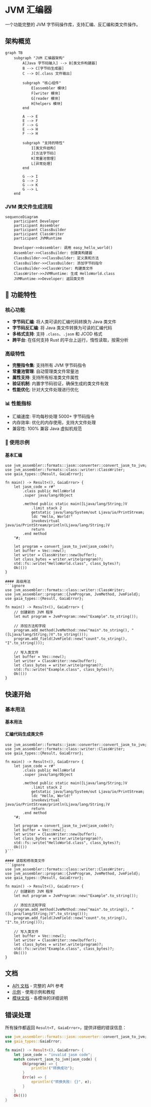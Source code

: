 # JVM 汇编器

一个功能完整的 JVM 字节码操作库，支持汇编、反汇编和类文件操作。

## 架构概览

```mermaid
graph TB
    subgraph "JVM 汇编器架构"
        A[Java 字节码输入] --> B[类文件构建器]
        B --> C[字节码生成器]
        C --> D[.class 文件输出]
        
        subgraph "核心组件"
            E[assembler 模块]
            F[writer 模块]
            G[reader 模块]
            H[helpers 模块]
        end
        
        A --> E
        E --> F
        F --> G
        E --> H
        F --> H
        
        subgraph "支持的特性"
            I[类文件结构]
            J[方法字节码]
            K[常量池管理]
            L[异常处理]
        end
        
        G --> I
        G --> J
        G --> K
        G --> L
    end
```

### JVM 类文件生成流程

```mermaid
sequenceDiagram
    participant Developer
    participant Assembler
    participant ClassBuilder
    participant ClassWriter
    participant JVMRuntime
    
    Developer->>Assembler: 调用 easy_hello_world()
    Assembler->>ClassBuilder: 创建类构建器
    ClassBuilder->>ClassBuilder: 定义类和方法
    ClassBuilder->>ClassBuilder: 添加字节码指令
    ClassBuilder->>ClassWriter: 构建类文件
    ClassWriter->>JVMRuntime: 生成 HelloWorld.class
    JVMRuntime->>Developer: 返回类文件
```

## 🚀 功能特性

### 核心功能
- **字节码汇编**: 将人类可读的汇编代码转换为 Java 类文件
- **字节码反汇编**: 将 Java 类文件转换为可读的汇编代码
- **多格式支持**: 支持 `.class`、`.jasm` 和 JCOD 格式
- **跨平台**: 在任何支持 Rust 的平台上运行，惰性读取，按需分析

### 高级特性
- **完整指令集**: 支持所有 JVM 字节码指令
- **常量池管理**: 自动管理类文件常量池
- **属性支持**: 支持所有标准类文件属性
- **验证机制**: 内置字节码验证，确保生成的类文件有效
- **性能优化**: 针对大文件处理进行优化

### 📊 性能指标
- 汇编速度: 平均每秒处理 5000+ 字节码指令
- 内存效率: 优化的内存使用，支持大文件处理
- 兼容性: 100% 兼容 Java 虚拟机规范

### 🔧 使用示例

#### 基本汇编
```ignore
use jvm_assembler::formats::jasm::converter::convert_jasm_to_jvm;
use jvm_assembler::formats::class::writer::ClassWriter;
use gaia_types::{Result, GaiaError};

fn main() -> Result<(), GaiaError> {
    let jasm_code = r#"
        .class public HelloWorld
        .super java/lang/Object
        
        .method public static main([Ljava/lang/String;)V
            .limit stack 2
            getstatic java/lang/System/out Ljava/io/PrintStream;
            ldc "Hello, World!"
            invokevirtual java/io/PrintStream/println(Ljava/lang/String;)V
            return
        .end method
    "#;

    let program = convert_jasm_to_jvm(jasm_code)?;
    let buffer = Vec::new();
    let writer = ClassWriter::new(buffer);
    let class_bytes = writer.write(program)?;
    std::fs::write("HelloWorld.class", class_bytes)?;
    Ok(())
}

#### 高级用法
```ignore
use jvm_assembler::formats::class::writer::ClassWriter;
use jvm_assembler::program::{JvmProgram, JvmMethod, JvmField};
use gaia_types::{Result, GaiaError};

fn main() -> Result<(), GaiaError> {
    // 创建新的 JVM 程序
    let mut program = JvmProgram::new("Example".to_string());
    
    // 添加方法和字段
    program.add_method(JvmMethod::new("main".to_string(), "([Ljava/lang/String;)V".to_string()));
    program.add_field(JvmField::new("count".to_string(), "I".to_string()));
    
    // 写入类文件
    let buffer = Vec::new();
    let writer = ClassWriter::new(buffer);
    let class_bytes = writer.write(program)?;
    std::fs::write("Example.class", class_bytes)?;
    Ok(())
}
```


## 快速开始



### 基本用法

#### 基本用法

#### 汇编代码生成类文件
```ignore
use jvm_assembler::formats::jasm::converter::convert_jasm_to_jvm;
use jvm_assembler::formats::class::writer::ClassWriter;
use gaia_types::{Result, GaiaError};

fn main() -> Result<(), GaiaError> {
    let jasm_code = r#"
        .class public HelloWorld
        .super java/lang/Object
        
        .method public static main([Ljava/lang/String;)V
            .limit stack 2
            getstatic java/lang/System/out Ljava/io/PrintStream;
            ldc "Hello, World!"
            invokevirtual java/io/PrintStream/println(Ljava/lang/String;)V
            return
        .end method
    "#;

    let program = convert_jasm_to_jvm(jasm_code)?;
    let buffer = Vec::new();
    let writer = ClassWriter::new(buffer);
    let class_bytes = writer.write(program)?;
    std::fs::write("HelloWorld.class", class_bytes)?;
    Ok(())
}```

#### 读取和修改类文件
```ignore
use jvm_assembler::formats::class::writer::ClassWriter;
use jvm_assembler::program::{JvmProgram, JvmMethod, JvmField};
use gaia_types::{Result, GaiaError};

fn main() -> Result<(), GaiaError> {
    // 创建新的 JVM 程序
    let mut program = JvmProgram::new("Example".to_string());
    
    // 添加方法和字段
    program.add_method(JvmMethod::new("main".to_string(), "([Ljava/lang/String;)V".to_string()));
    program.add_field(JvmField::new("count".to_string(), "I".to_string()));
    
    // 写入类文件
    let buffer = Vec::new();
    let writer = ClassWriter::new(buffer);
    let class_bytes = writer.write(program)?;
    std::fs::write("Example.class", class_bytes)?;
    Ok(())
}
```

## 文档

- [API 文档](https://docs.rs/jvm-assembler) - 完整的 API 参考
- [示例](examples/) - 使用示例和教程
- [模块文档](src/) - 各模块的详细说明

## 错误处理

所有操作都返回 `Result<T, GaiaError>`，提供详细的错误信息：

```rust
use jvm_assembler::formats::jasm::converter::convert_jasm_to_jvm;
use gaia_types::GaiaError;

fn main() -> Result<(), GaiaError> {
    let jasm_code = "invalid jasm code";
    match convert_jasm_to_jvm(jasm_code) {
        Ok(program) => {
            println!("转换成功");
        }
        Err(e) => {
            eprintln!("转换失败: {}", e);
        }
    }
    Ok(())
}